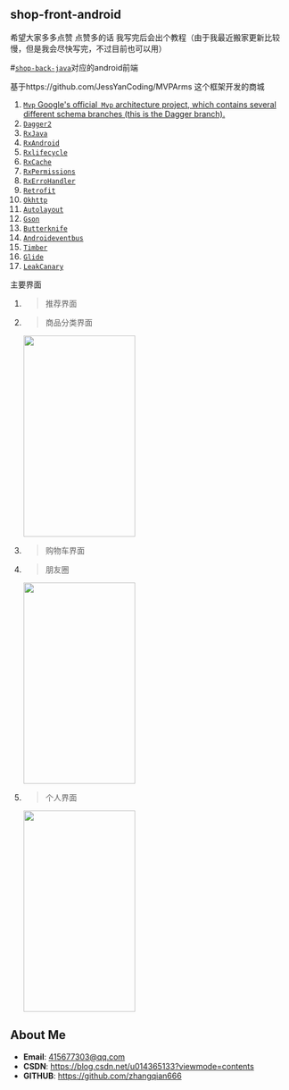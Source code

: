 ## shop-front-android
希望大家多多点赞 点赞多的话 我写完后会出个教程（由于我最近搬家更新比较慢，但是我会尽快写完，不过目前也可以用）

#[`shop-back-java`](https://github.com/zhangqian666/shop-back-java)对应的android前端

基于https://github.com/JessYanCoding/MVPArms 这个框架开发的商城

1. [`Mvp` Google's official` Mvp` architecture project, which contains several different schema branches (this is the Dagger branch).](https://github.com/googlesamples/android-architecture/tree/todo-mvp-dagger/)
2. [`Dagger2`](https://github.com/google/dagger)
3. [`RxJava`](https://github.com/ReactiveX/RxJava)
4. [`RxAndroid`](https://github.com/ReactiveX/RxAndroid)
5. [`Rxlifecycle`](https://github.com/trello/RxLifecycle)
6. [`RxCache`](https://github.com/VictorAlbertos/RxCache)
7. [`RxPermissions`](https://github.com/tbruyelle/RxPermissions)
8. [`RxErroHandler`](https://github.com/JessYanCoding/RxErrorHandler)
9. [`Retrofit`](https://github.com/square/retrofit)
10. [`Okhttp`](https://github.com/square/okhttp)
11. [`Autolayout`](https://github.com/hongyangAndroid/AndroidAutoLayout)
12. [`Gson`](https://github.com/google/gson)
13. [`Butterknife`](https://github.com/JakeWharton/butterknife)
14. [`Androideventbus`](https://github.com/hehonghui/AndroidEventBus)
15. [`Timber`](https://github.com/JakeWharton/timber)
16. [`Glide`](https://github.com/bumptech/glide)
17. [`LeakCanary`](https://github.com/square/leakcanary)
  
  主要界面
  
  1. >推荐界面
  
  2. >商品分类界面
  
     <img src="https://github.com/zhangqian666/shop-front-android/blob/master/image/33CF3C3B-4CBA-4AA8-9AFA-D4A9BE771F0E.jpeg" width = "200" height = "360">
   
  3. >购物车界面
  
  4. >朋友圈
  
     <img src="https://github.com/zhangqian666/shop-front-android/blob/master/image/5B9C79C4-C26A-4D7C-A5AF-29A72E0D32B9.jpeg" width = "200" height = "360">
    
  5. >个人界面
  
     <img src="https://github.com/zhangqian666/shop-front-android/blob/master/image/36BE4255-EE1D-454A-BB56-A8DC41365D07.jpeg" width = "200" height = "360">
    
  
  
  ## About Me
  * **Email**: <415677303@qq.com>  
  * **CSDN**: <https://blog.csdn.net/u014365133?viewmode=contents>
  * **GITHUB**: <https://github.com/zhangqian666>
  
  

  